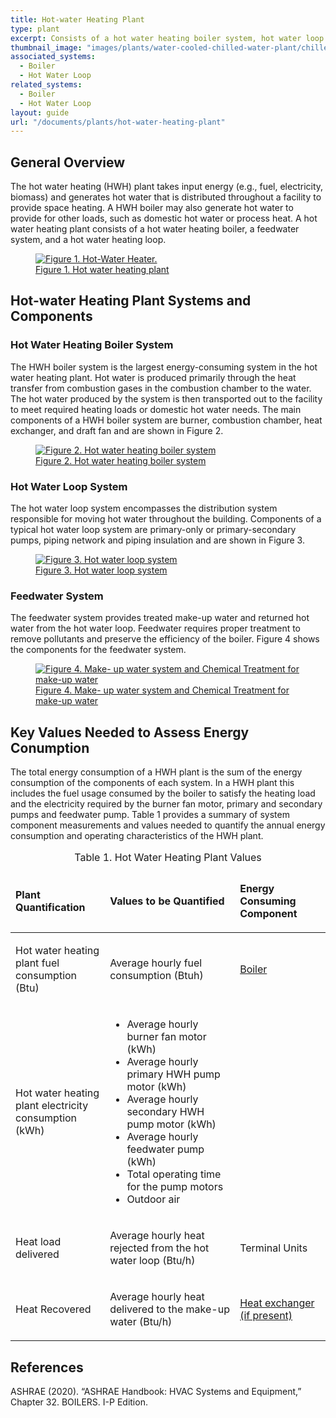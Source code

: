 ```yaml
---
title: Hot-water Heating Plant
type: plant
excerpt: Consists of a hot water heating boiler system, hot water loop system, and feedwater system operating to meet heating demand in a facility.
thumbnail_image: "images/plants/water-cooled-chilled-water-plant/chilled-water-plant-overview.jpeg"
associated_systems:
  - Boiler
  - Hot Water Loop
related_systems:
  - Boiler
  - Hot Water Loop
layout: guide
url: "/documents/plants/hot-water-heating-plant"
---
```


## General Overview

The hot water heating (HWH) plant takes input energy (e.g., fuel, electricity, biomass) and generates hot water that is distributed throughout a facility to provide space heating. A HWH boiler may also generate hot water to provide for other loads, such as domestic hot water or process heat. A hot water heating plant consists of a hot water heating boiler, a feedwater system, and a hot water heating loop.  

<a href="/images/plants/hot-water-heating-plant/hot-water heating plant figure 1.png">
    <figure class="figure mb-4 mt-3">
        <img src="/images/plants/hot-water-heating-plant/hot-water heating plant figure 1.png" class="figure-img img-fluid rounded" alt="Figure 1. Hot-Water Heater.">
        <figcaption class="figure-caption text-left">Figure 1. Hot water heating plant</figcaption>
    </figure>
</a>

## Hot-water Heating Plant Systems and Components

### Hot Water Heating Boiler System

The HWH boiler system is the largest energy-consuming system in the hot water heating plant. Hot water is produced primarily through the heat transfer from combustion gases in the combustion chamber to the water. The hot water produced by the system is then transported out to the facility to meet required heating loads or domestic hot water needs. The main components of a HWH boiler system are burner, combustion chamber, heat exchanger, and draft fan and are shown in Figure 2. 

<a href="/images/plants/hot-water-heating-plant/hot-water heating plant figure2.png">
    <figure class="figure mb-4 mt-3">
        <img src="/images/plants/hot-water-heating-plant/hot-water heating plant figure2.png" class="figure-img img-fluid rounded" alt="Figure 2. Hot water heating boiler system">
        <figcaption class="figure-caption text-left">Figure 2. Hot water heating boiler system</figcaption>
    </figure>
</a>

### Hot Water Loop System

The hot water loop system encompasses the distribution system responsible for moving hot water throughout the building. Components of a typical hot water loop system are primary-only or primary-secondary pumps, piping network and piping insulation and are shown in Figure 3.  

<a href="/images/plants/hot-water-heating-plant/hot-water heating plant figure3.png">
    <figure class="figure mb-4 mt-3">
        <img src="/images/plants/hot-water-heating-plant/hot-water heating plant figure3.png" class="figure-img img-fluid rounded" alt="Figure 3. Hot water loop system">
        <figcaption class="figure-caption text-left">Figure 3. Hot water loop system</figcaption>
    </figure>
</a>

### Feedwater System

The feedwater system provides treated make-up water and returned hot water from the hot water loop. Feedwater requires proper treatment to remove pollutants and preserve the efficiency of the boiler. Figure 4 shows the components for the feedwater system.

<a href="/images/plants/hot-water-heating-plant/hot-water heating plant figure4.png">
    <figure class="figure mb-4 mt-3">
        <img src="/images/plants/hot-water-heating-plant/hot-water heating plant figure4.png" class="figure-img img-fluid rounded" alt="Figure 4. Make- up water system and Chemical Treatment for make-up water">
        <figcaption class="figure-caption text-left">Figure 4. Make- up water system and Chemical Treatment for make-up water</figcaption>
    </figure>
</a>

## Key Values Needed to Assess Energy Conumption

The total energy consumption of a HWH plant is the sum of the energy consumption of the components of each system. In a HWH plant this includes the fuel usage consumed by the boiler to satisfy the heating load and the electricity required by the burner fan motor, primary and secondary pumps and feedwater pump. Table 1 provides a summary of system component measurements and values needed to quantify the annual energy consumption and operating characteristics of the HWH plant.  

<table>
    <caption>Table 1. Hot Water Heating Plant Values</caption>
    <thead>
        <tr>
            <td style="width: 30%">
                <p><strong>Plant Quantification</strong></p>
            </td>
            <td>
                <p><strong>Values to be Quantified</strong></p>
            </td>
            <td>
                <p><strong>Energy Consuming Component</strong></p>
            </td>
        </tr>
    <tbody>
        <tr>
            <td>
                <p>Hot water heating plant fuel consumption (Btu)</p>
            </td>
            <td>
                <p>Average hourly fuel consumption (Btuh)</p>
            </td>
            <td>
                <p><a href="/documents/systems/boiler">Boiler</a></p>
            </td>
        </tr>
        <tr>
            <td>
                <p>Hot water heating plant electricity consumption (kWh)</p>
            </td>
            <td>
                <ul>
                    <li>Average hourly burner fan motor (kWh)</li>
                    <li>Average hourly primary HWH pump motor (kWh)</li>
                    <li>Average hourly secondary HWH pump motor (kWh)</li>
                    <li>Average hourly feedwater pump (kWh)</li>
                    <li>Total operating time for the pump motors</li>
                    <li>Outdoor air</li>
                </ul>
            </td>
            <td>
            </td>
        </tr>
        <tr>
            <td>
                <p>Heat load delivered</p>
            </td>
            <td>
                <p>Average hourly heat rejected from the hot water loop (Btu/h)</p>
            </td>
            <td>
                <p>Terminal Units</p>
            </td>
        </tr>
        <tr>
            <td>
                <p>Heat Recovered</p>
            </td>
            <td>
                <p>Average hourly heat delivered to the make-up water (Btu/h)</p>
            </td>
            <td>
                <p><a href="/documents/components/liquid-to-liquid-heat-exchanger">Heat exchanger (if present)</a></p>
            </td>
        </tr>
    </tbody>
</table>

## References

<!-- Must have emty line after the opeing div tag. If we use a numbered list to relate to in text citations, remove the div  -->
<div class="references">

ASHRAE (2020). “ASHRAE Handbook: HVAC Systems and Equipment,” Chapter 32. BOILERS. I-P Edition. 

</div>